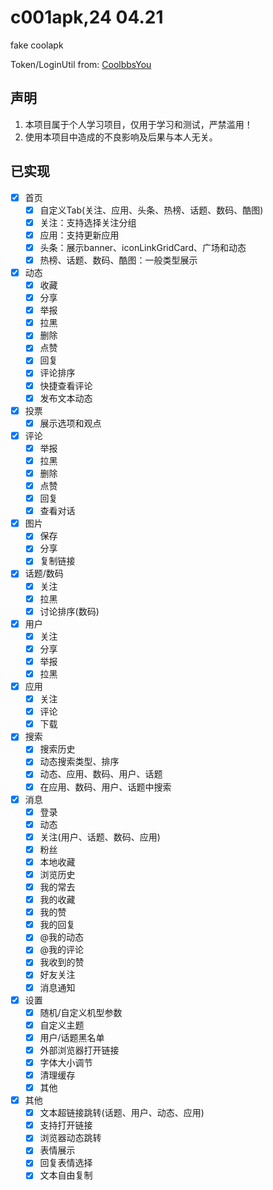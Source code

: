 # c001apk,24 04.21

fake coolapk

Token/LoginUtil from: [CoolbbsYou](https://github.com/WaitFme/CoolbbsYou)

## 声明

1. 本项目属于个人学习项目，仅用于学习和测试，严禁滥用！
2. 使用本项目中造成的不良影响及后果与本人无关。

## 已实现

- [x] 首页
    - [x] 自定义Tab(关注、应用、头条、热榜、话题、数码、酷图)
    - [x] 关注：支持选择关注分组
    - [x] 应用：支持更新应用
    - [x] 头条：展示banner、iconLinkGridCard、广场和动态
    - [x] 热榜、话题、数码、酷图：一般类型展示

- [x] 动态
    - [x] 收藏
    - [x] 分享
    - [x] 举报
    - [x] 拉黑
    - [x] 删除
    - [x] 点赞
    - [x] 回复
    - [x] 评论排序
    - [x] 快捷查看评论
    - [x] 发布文本动态

- [x] 投票
    - [x] 展示选项和观点

- [x] 评论
    - [x] 举报
    - [x] 拉黑
    - [x] 删除
    - [x] 点赞
    - [x] 回复
    - [x] 查看对话

- [x] 图片
    - [x] 保存
    - [x] 分享
    - [x] 复制链接

- [x] 话题/数码
    - [x] 关注
    - [x] 拉黑
    - [x] 讨论排序(数码)

- [x] 用户
    - [x] 关注
    - [x] 分享
    - [x] 举报
    - [x] 拉黑

- [x] 应用
    - [x] 关注
    - [x] 评论
    - [x] 下载

- [x] 搜索
    - [x] 搜索历史
    - [x] 动态搜索类型、排序
    - [x] 动态、应用、数码、用户、话题
    - [x] 在应用、数码、用户、话题中搜索

- [x] 消息
    - [x] 登录
    - [x] 动态
    - [x] 关注(用户、话题、数码、应用)
    - [x] 粉丝
    - [x] 本地收藏
    - [x] 浏览历史
    - [x] 我的常去
    - [x] 我的收藏
    - [x] 我的赞
    - [x] 我的回复
    - [x] @我的动态
    - [x] @我的评论
    - [x] 我收到的赞
    - [x] 好友关注
    - [x] 消息通知

- [x] 设置
    - [x] 随机/自定义机型参数
    - [x] 自定义主题
    - [x] 用户/话题黑名单
    - [x] 外部浏览器打开链接
    - [x] 字体大小调节
    - [x] 清理缓存
    - [x] 其他

- [x] 其他
    - [x] 文本超链接跳转(话题、用户、动态、应用)
    - [x] 支持打开链接
    - [x] 浏览器动态跳转
    - [x] 表情展示
    - [x] 回复表情选择
    - [x] 文本自由复制

